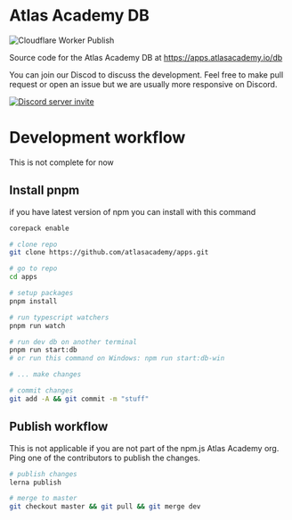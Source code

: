 # Atlas Academy DB

![Cloudflare Worker Publish](https://github.com/atlasacademy/apps/workflows/Cloudflare%20Worker%20Publish/badge.svg)

Source code for the Atlas Academy DB at https://apps.atlasacademy.io/db

You can join our Discod to discuss the development. Feel free to make pull request or open an issue but we are usually more responsive on Discord.

[![Discord server invite](https://discordapp.com/api/guilds/502554574423457812/embed.png)](https://discord.gg/TKJmuCR)

# Development workflow

This is not complete for now

## Install pnpm

if you have latest version of npm you can install with this command

```bash
corepack enable
```

```bash
# clone repo
git clone https://github.com/atlasacademy/apps.git

# go to repo
cd apps

# setup packages
pnpm install

# run typescript watchers
pnpm run watch

# run dev db on another terminal
pnpm run start:db
# or run this command on Windows: npm run start:db-win

# ... make changes

# commit changes
git add -A && git commit -m "stuff"
```

## Publish workflow

This is not applicable if you are not part of the npm.js Atlas Academy org. Ping one of the contributors to publish the changes.

```bash
# publish changes
lerna publish

# merge to master
git checkout master && git pull && git merge dev
```
